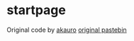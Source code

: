 # startpage
Original code by [akauro](https://pastebin.com/u/akauro) [original pastebin](https://pastebin.com/6Df7WEHj)
